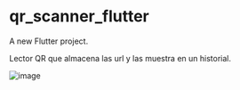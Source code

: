# qr_scanner_flutter

A new Flutter project.

Lector QR que almacena las url y las muestra en un historial.

![image](https://user-images.githubusercontent.com/93236919/205515490-07a8d220-b332-4523-bccd-422512ce50ed.png)
